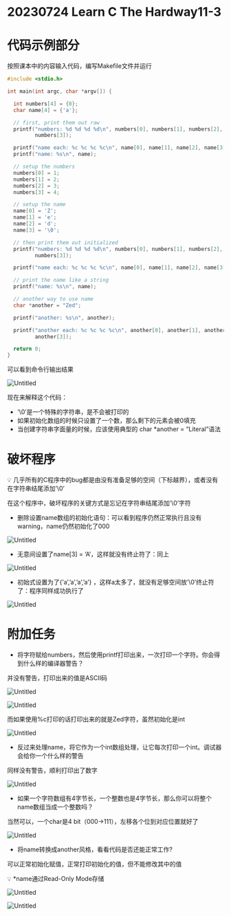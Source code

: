 # 20230724 Learn C The Hardway11-3

# 代码示例部分

按照课本中的内容输入代码，编写Makefile文件并运行

```c
#include <stdio.h>

int main(int argc, char *argv[]) {

  int numbers[4] = {0};
  char name[4] = {'a'};

  // first, print them out raw
  printf("numbers: %d %d %d %d\n", numbers[0], numbers[1], numbers[2],
         numbers[3]);

  printf("name each: %c %c %c %c\n", name[0], name[1], name[2], name[3]);
  printf("name: %s\n", name);

  // setup the numbers
  numbers[0] = 1;
  numbers[1] = 2;
  numbers[2] = 3;
  numbers[3] = 4;

  // setup the name
  name[0] = 'Z';
  name[1] = 'e';
  name[2] = 'd';
  name[3] = '\0';

  // then print them out initialized
  printf("numbers: %d %d %d %d\n", numbers[0], numbers[1], numbers[2],
         numbers[3]);

  printf("name each: %c %c %c %c\n", name[0], name[1], name[2], name[3]);

  // print the name like a string
  printf("name: %s\n", name);

  // another way to use name
  char *another = "Zed";

  printf("another: %s\n", another);

  printf("another each: %c %c %c %c\n", another[0], another[1], another[2],
         another[3]);

  return 0;
}
```

可以看到命令行输出结果

![Untitled](IMAGE/Untitled.png)

现在来解释这个代码：

- ’\0’是一个特殊的字符串，是不会被打印的
- 如果初始化数组的时候只设置了一个数，那么剩下的元素会被0填充
- 当创建字符串字面量的时候，应该使用典型的 char *another = “Literal”语法

# 破坏程序

<aside>
💡 几乎所有的C程序中的bug都是由没有准备足够的空间（下标越界），或者没有在字符串结尾添加’\0’

</aside>

在这个程序中，破坏程序的关键方式是忘记在字符串结尾添加’\0’字符

- 删除设置name数组的初始化语句：可以看到程序仍然正常执行且没有warning，name仍然初始化了000

![Untitled](IMAGE/Untitled%201.png)

- 无意间设置了name[3] = ‘A’，这样就没有终止符了：同上

![Untitled](IMAGE/Untitled%202.png)

- 初始式设置为了{’a’,’a’,’a’,’a’} ，这样a太多了，就没有足够空间放’\0’终止符了：程序同样成功执行了

![Untitled](IMAGE/Untitled%203.png)

# 附加任务

- 将字符赋给numbers，然后使用printf打印出来，一次打印一个字符。你会得到什么样的编译器警告？

并没有警告，打印出来的值是ASCII码

![Untitled](IMAGE/Untitled%204.png)

![Untitled](IMAGE/Untitled%205.png)

而如果使用%c打印的话打印出来的就是Zed字符，虽然初始化是int

![Untitled](IMAGE/Untitled%206.png)

- 反过来处理name，将它作为一个int数组处理，让它每次打印一个int。调试器会给你一个什么样的警告

同样没有警告，顺利打印出了数字

![Untitled](IMAGE/Untitled%207.png)

- 如果一个字符数组有4字节长，一个整数也是4字节长，那么你可以将整个name数组当成一个整数吗？

当然可以，一个char是4 bit（000→111），左移各个位到对应位置就好了

![Untitled](IMAGE/Untitled%208.png)

- 将name转换成another风格，看看代码是否还能正常工作?

可以正常初始化赋值，正常打印初始化的值，但不能修改其中的值

<aside>
💡 *name通过Read-Only Mode存储

</aside>

![Untitled](IMAGE/Untitled%209.png)

![Untitled](IMAGE/Untitled%2010.png)